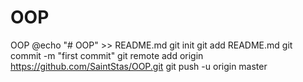 # OOP
OOP
@echo "# OOP" >> README.md
git init
git add README.md
git commit -m "first commit"
git remote add origin https://github.com/SaintStas/OOP.git
git push -u origin master
